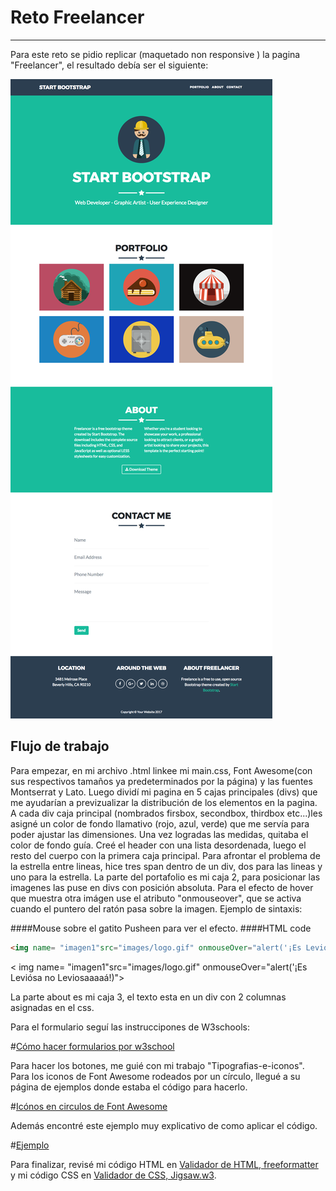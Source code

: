 # Reto Freelancer
***

Para este reto se pidio replicar (maquetado non responsive ) la pagina "Freelancer", el resultado debía ser el siguiente:

![Freelancer Website](docs/fullpage.png)
## Flujo de trabajo

Para empezar, en mi archivo .html linkee mi main.css, Font Awesome(con sus respectivos tamaños ya predeterminados por la página) y las fuentes Montserrat y Lato.
 Luego dividí mi pagina en 5 cajas principales (divs) que me ayudarían a previzualizar la distribución de los elementos en la pagina.
 A cada div caja principal (nombrados firsbox, secondbox, thirdbox etc...)les asigné un color de fondo llamativo (rojo, azul, verde) que me servía para poder ajustar las dimensiones. Una vez logradas las medidas, quitaba el color de fondo guía.
 Creé el header con una lista desordenada, luego el resto del cuerpo con la primera caja principal.
 Para afrontar el problema de la estrella entre lineas, hice tres span dentro de un div, dos para las lineas y uno para la estrella.
 La parte del portafolio es mi caja 2, para posicionar las imagenes las puse en divs con posición absoluta. 
 Para el efecto de hover que muestra otra imágen use el atributo "onmouseover", que se activa cuando el puntero del ratón pasa sobre la imagen. Ejemplo de sintaxis:

####Mouse sobre el gatito Pusheen para ver el efecto.
####HTML code
```html 
<img name= "imagen1"src="images/logo.gif" onmouseOver="alert('¡Es Leviósa no Leviosaaaaá!)">
```
 
< img name= "imagen1"src="images/logo.gif" onmouseOver="alert('¡Es Leviósa no Leviosaaaaá!)">

La parte about es mi caja 3, el texto esta en un div con 2 columnas asignadas en el css. 

Para el formulario seguí las instruccipones de W3schools:

#[Cómo hacer formularios por w3school](https://www.w3schools.com/css/css_form.asp "Formularios")

Para hacer los botones, me guié con mi trabajo "Tipografias-e-iconos".
Para los iconos de Font Awesome rodeados por un círculo, llegué a su página de ejemplos donde estaba el código para hacerlo.

#[Icónos en circulos de Font Awesome](http://fontawesome.io/examples/ "iconos en circulos")

Además encontré este ejemplo muy explicativo de como aplicar el código.

#[Ejemplo](http://jsfiddle.net/sampatbadhe/ocftsLfe/ "ejemplo")

Para finalizar, revisé mi código HTML en [Validador de HTML, freeformatter](https://www.freeformatter.com/html-validator.html "validador HTML") y mi código CSS en [Validador de CSS, Jigsaw.w3](https://jigsaw.w3.org/css-validator/#validate_by_inputl "validador CSS").